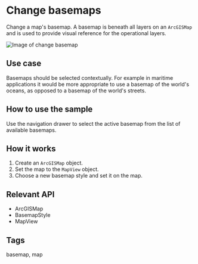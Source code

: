 # Change basemaps

Change a map's basemap. A basemap is beneath all layers on an `ArcGISMap` and is used to provide visual reference for the operational layers.

![Image of change basemap](change-basemaps.png)

## Use case

Basemaps should be selected contextually. For example in maritime applications it would be more appropriate to use a basemap of the world's oceans, as opposed to a basemap of the world's streets.

## How to use the sample

Use the navigation drawer to select the active basemap from the list of available basemaps.

## How it works

1. Create an `ArcGISMap` object.
2. Set the map to the `MapView` object.
3. Choose a new basemap style and set it on the map.

## Relevant API
* ArcGISMap
* BasemapStyle
* MapView

## Tags

basemap, map
